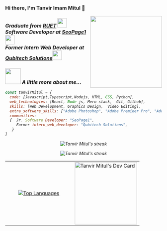 ### Hi there, I'm Tanvir Imam Mitul 👋
<img align='right' src="https://media.giphy.com/media/lq4OYg1yffhDdrnL39/giphy.gif" width="230">
<h3><em>Graduate from <a href="https://www.ruet.ac.bd/">RUET</a> <img src="https://media.giphy.com/media/fYSnHlufseco8Fh93Z/giphy.gif" width="30">
   </br> Software Developer at <a href="https://qubitechbd.com/"> SeoPage1</a><img src="https://media.giphy.com/media/WUlplcMpOCEmTGBtBW/giphy.gif" width="30"> 
 </br>Former Intern Web Developer at <a href="https://qubitechbd.com/"> Qubitech Solutions</a><img src="https://media.giphy.com/media/WUlplcMpOCEmTGBtBW/giphy.gif" width="30"> 
 </br></h3>

 ### <img src="https://media.giphy.com/media/VgCDAzcKvsR6OM0uWg/giphy.gif" width="50"> A little more about me...  
```javascript
const tanvirMitul = {
  code: [Javascript,Typescript,Nodejs, HTML, CSS, Python],
  web_technologies: [React, Node js, Mern stack,  Git, Github],
  skills: [Web Development, Graphics Design,  Video Editing],
  extra_softwere_skills: ["Adobe Photoshop", "Adobe Premieer Pro", "Adobe Illustrator",],
  communities: 
  {  Jr. Software Developer: "SeoPage1",
     Former intern_web_developer: "Qubitech Solutions",
   }
}
```

<p align="center" width="500" height="300"><img align="center" src="https://github-readme-streak-stats.herokuapp.com/?user=tanvirmitul1&theme=radical" alt="Tanvir Mitul's streak" /> </p>
 <p align="center"><img src="https://github-readme-stats.vercel.app/api?username=tanvirmitul1&show_icons=true&theme=radical" alt="Tanvir Mitul's streak" /></p>


<table align="center">
  <tr>
    <td align="center" width="50%">
    <p >
      <a href="https://github.com/tanvirim">
       <img src="https://github-readme-stats.vercel.app/api/top-langs/?username=tanvirmitul1&theme=radical" alt="Top Languages" />
        </a>
     </p>
    </td align="center">
    <td width="50%">
      <a  href="https://app.daily.dev/tanvirmitul1">
        <img src="https://api.daily.dev/devcards/f8d4925d40ee4e31870be2bddc6d4e78.png?r=cgi" width="200" alt="Tanvir Mitul's Dev Card" />
      </a>
    </td>
  </tr>
</table>



